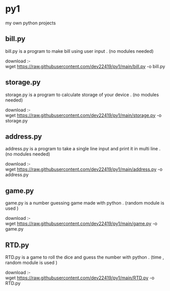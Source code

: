 # py1
my own python projects

## bill.py
bill.py is a program to make bill using user input . (no modules needed)

download :-<br>
wget https://raw.githubusercontent.com/dev22419/py1/main/bill.py -o bill.py

## storage.py
storage.py is a program to calculate storage of your device . (no modules needed)

download :-<br>
wget https://raw.githubusercontent.com/dev22419/py1/main/storage.py -o storage.py

## address.py
address.py is a program to take a single line input and print it in multi line . (no modules needed)

download :-<br>
wget https://raw.githubusercontent.com/dev22419/py1/main/address.py -o address.py

## game.py 
game.py is a number guessing game made with python . (random module is used )

download :-<br>
wget https://raw.githubusercontent.com/dev22419/py1/main/game.py -o game.py

## RTD.py
RTD.py is a game to roll the dice and guess the number with python . (time , random module is used )

download :-<br>
wget https://raw.githubusercontent.com/dev22419/py1/main/RTD.py -o RTD.py